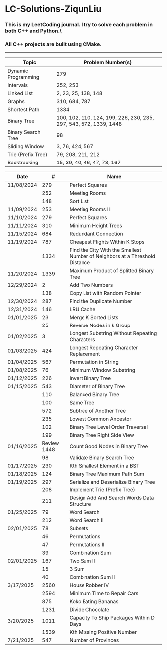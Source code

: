 # LC-Solutions-ZiqunLiu

### This is my LeetCoding journal. I try to solve each problem in both C++ and Python.\
### All C++ projects are built using CMake.
---

| Topic               | Problem Number(s)                                                 |
| ------------------- | ----------------------------------------------------------------- |
| Dynamic Programming | 279                                                               |
| Intervals           | 252, 253                                                          |
| Linked List         | 2, 23, 25, 138, 148                                               |
| Graphs              | 310, 684, 787                                                     |
| Shortest Path       | 1334                                                              |
| Binary Tree         | 100, 102, 110, 124, 199, 226, 230, 235, 297, 543, 572, 1339, 1448 |
| Binary Search Tree  | 98                                                                |
| Sliding Window      | 3, 76, 424, 567                                                   |
| Trie (Prefix Tree)  | 79, 208, 211, 212                                                 |
| Backtracking        | 15, 39, 40, 46, 47, 78, 167                                       |

| Date       | #           | Name                                                         |
| ---------- | ----------- | ------------------------------------------------------------ |
| 11/08/2024 | 279         | Perfect Squares                                              |
|            | 252         | Meeting Rooms                                                |
|            | 148         | Sort List                                                    |
| 11/09/2024 | 253         | Meeting Rooms II                                             |
| 11/10/2024 | 279         | Perfect Squares                                              |
| 11/11/2024 | 310         | Minimum Height Trees                                         |
| 11/15/2024 | 684         | Redundant Connection                                         |
| 11/19/2024 | 787         | Cheapest Flights Within K Stops                              |
|            | 1334        | Find the City With the Smallest Number of Neighbors at a Threshold Distance |
| 11/20/2024 | 1339        | Maximum Product of Splitted Binary Tree                      |
| 12/29/2024 | 2           | Add Two Numbers                                              |
|            | 138         | Copy List with Random Pointer                                |
| 12/30/2024 | 287         | Find the Duplicate Number                                    |
| 12/31/2024 | 146         | LRU Cache                                                    |
| 01/01/2025 | 23          | Merge K Sorted Lists                                         |
|            | 25          | Reverse Nodes in k Group                                     |
| 01/02/2025 | 3           | Longest Substring Without Repeating Characters               |
| 01/03/2025 | 424         | Longest Repeating Character Replacement                      |
| 01/04/2025 | 567         | Permutation in String                                        |
| 01/08/2025 | 76          | Minimum Window Substring                                     |
| 01/12/2025 | 226         | Invert Binary Tree                                           |
| 01/15/2025 | 543         | Diameter of Binary Tree                                      |
|            | 110         | Balanced Binary Tree                                         |
|            | 100         | Same Tree                                                    |
|            | 572         | Subtree of Another Tree                                      |
|            | 235         | Lowest Common Ancestor                                       |
|            | 102         | Binary Tree Level Order Traversal                            |
|            | 199         | Binary Tree Right Side View                                  |
| 01/16/2025 | Review 1448 | Count Good Nodes in Binary Tree                              |
|            | 98          | Validate Binary Search Tree                                  |
| 01/17/2025 | 230         | Kth Smallest Element in a BST                                |
| 01/18/2025 | 124         | Binary Tree Maximum Path Sum                                 |
| 01/19/2025 | 297         | Serialize and Deserialize Binary Tree                        |
|            | 208         | Implement Trie (Prefix Tree)                                 |
|            | 211         | Design Add And Search Words Data Structure                   |
| 01/25/2025 | 79          | Word Search                                                  |
|            | 212         | Word Search II                                               |
| 02/01/2025 | 78          | Subsets                                                      |
|            | 46          | Permutations                                                 |
|            | 47          | Permutations II                                              |
|            | 39          | Combination Sum                                              |
| 02/01/2025 | 167         | Two Sum II                                                   |
|            | 15          | 3 Sum                                                        |
|            | 40          | Combination Sum II                                           |
| 3/17/2025  | 2560        | House Robber IV                                              |
|            | 2594        | Minimum Time to Repair Cars                                  |
|            | 875         | Koko Eating Bananas                                          |
|            | 1231        | Divide Chocolate                                             |
| 3/20/2025  | 1011        | Capacity To Ship Packages Within D Days                      |
|            | 1539        | Kth Missing Positive Number                                  |
| 7/21/2025  | 547         | Number of Provinces                                          |


